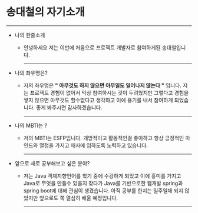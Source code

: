 #                      송대철의 자기소개

---



* 나의 한줄소개

  - 안녕하세요 저는 이번에 처음으로 프로젝트 개발자로 참여하게된 송대철입니다.

    <hr>

* 나의 좌우명은?

  - 저의 좌우명은 **" 아무것도 하지 않으면 아무일도 일어나지 않는다 "**  입니다. 저는 프로젝트 경험이 없어서 막상 참여하시는 것이 두려웠지만 그렇다고 경험을 쌓지 않으면 아무것도 할수없다고 생각하고 이에 용기를 내서 참여하게 되었습니다. 좋게 봐주시면 감사하겠습니다.

    <hr>

* 나의 MBTI는 ?

  - 저의 MBTI는 ESFP입니다. 개방적이고 활동적인걸 좋아하고 항상 긍정적인 마인드와 열정을 가지고 매사에 임하도록 노력하고 있습니다.

    <hr>

* 앞으로 새로 공부해보고 싶은 분야?

  - 저는 Java 객체지향언어를 학기 중에 수강하게 되었고 이에 흥미를 가지고 Java로 무엇을 만들수 있을지 찾다가  Java를 기반으로한 웹개발 spring과 spring boot에 대해 관심이 생겼습니다. 아직 공부를 한지는 일주일채 되지 않았지만 앞으로도 쭉 열심히 배울 예정입니다. 

    <hr>

    